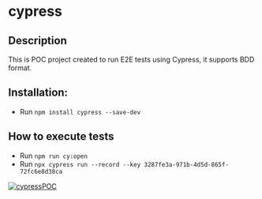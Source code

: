 # cypress

## Description
This is POC project created to run E2E tests using Cypress, it supports BDD format.

## Installation:
- Run `npm install cypress --save-dev`

## How to execute tests
- Run `npm run cy:open`
- Run `npx cypress run --record --key 3287fe3a-971b-4d5d-865f-72fc6e8d38ca`

[![cypressPOC](https://img.shields.io/endpoint?url=https://dashboard.cypress.io/badge/simple/pbnzmu&style=flat&logo=cypress)](https://dashboard.cypress.io/projects/pbnzmu/runs)
